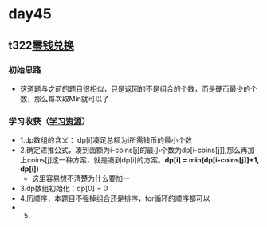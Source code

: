 # day45
## t322[零钱兑换](https://leetcode.cn/problems/coin-change/)
### 初始思路
  - 这道题与之前的题目很相似，只是返回的不是组合的个数，而是硬币最少的个数，那么每次取Min就可以了
### 学习收获（[学习资源](https://programmercarl.com/0322.%E9%9B%B6%E9%92%B1%E5%85%91%E6%8D%A2.html)）
  - 1.dp数组的含义： dp[i]凑足总额为i所需钱币的最小个数
  - 2.确定递推公式，凑到面额为i-coins[j]的最小个数为dp[i-coins[j]],那么再加上coins[j]这一种方案，就是凑到dp[i]的方案。**dp[i] = min(dp[i-coins[j]]+1, dp[i])**
    - 这里容易想不清楚为什么要加一
  - 3.dp数组初始化：dp[0] = 0
  - 4.历顺序，本题目不强掉组合还是排序，for循环的顺序都可以
  - 5.
